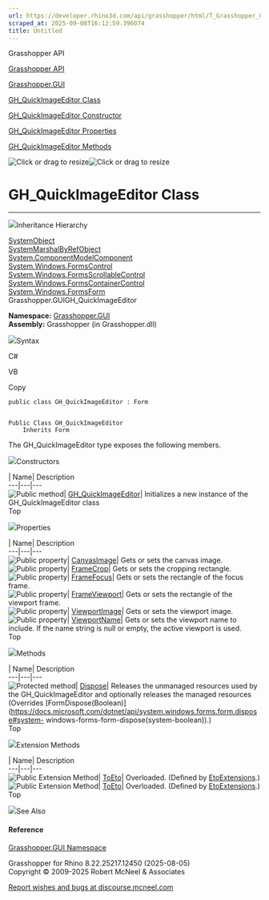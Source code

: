 ```yaml
---
url: https://developer.rhino3d.com/api/grasshopper/html/T_Grasshopper_GUI_GH_QuickImageEditor.htm
scraped_at: 2025-09-08T16:12:59.396074
title: Untitled
---
```


Grasshopper API

[Grasshopper API](../html/723c01da-9986-4db2-8f53-6f3a7494df75.htm
"Grasshopper API")

[Grasshopper.GUI](../html/N_Grasshopper_GUI.htm "Grasshopper.GUI")

[GH_QuickImageEditor Class](../html/T_Grasshopper_GUI_GH_QuickImageEditor.htm
"GH_QuickImageEditor Class")

[GH_QuickImageEditor Constructor
](../html/M_Grasshopper_GUI_GH_QuickImageEditor__ctor.htm "GH_QuickImageEditor
Constructor ")

[GH_QuickImageEditor
Properties](../html/Properties_T_Grasshopper_GUI_GH_QuickImageEditor.htm
"GH_QuickImageEditor Properties")

[GH_QuickImageEditor
Methods](../html/Methods_T_Grasshopper_GUI_GH_QuickImageEditor.htm
"GH_QuickImageEditor Methods")

![Click or drag to resize](../icons/TocOpen.gif)![Click or drag to
resize](../icons/TocClose.gif)

# GH_QuickImageEditor Class  
  
---  
  
![](../icons/SectionExpanded.png)Inheritance Hierarchy

[SystemObject](https://docs.microsoft.com/dotnet/api/system.object)  
[SystemMarshalByRefObject](https://docs.microsoft.com/dotnet/api/system.marshalbyrefobject)  
[System.ComponentModelComponent](https://docs.microsoft.com/dotnet/api/system.componentmodel.component)  
[System.Windows.FormsControl](https://docs.microsoft.com/dotnet/api/system.windows.forms.control)  
[System.Windows.FormsScrollableControl](https://docs.microsoft.com/dotnet/api/system.windows.forms.scrollablecontrol)  
[System.Windows.FormsContainerControl](https://docs.microsoft.com/dotnet/api/system.windows.forms.containercontrol)  
[System.Windows.FormsForm](https://docs.microsoft.com/dotnet/api/system.windows.forms.form)  
Grasshopper.GUIGH_QuickImageEditor  

**Namespace:** [Grasshopper.GUI](N_Grasshopper_GUI.htm)  
**Assembly:** Grasshopper (in Grasshopper.dll)

![](../icons/SectionExpanded.png)Syntax

C#

VB

Copy

    
    
    public class GH_QuickImageEditor : Form
    
    
    Public Class GH_QuickImageEditor
    	Inherits Form

The GH_QuickImageEditor type exposes the following members.

![](../icons/SectionExpanded.png)Constructors

| Name| Description  
---|---|---  
![Public method](../icons/pubmethod.gif)|
[GH_QuickImageEditor](M_Grasshopper_GUI_GH_QuickImageEditor__ctor.htm)|
Initializes a new instance of the GH_QuickImageEditor class  
Top

![](../icons/SectionExpanded.png)Properties

| Name| Description  
---|---|---  
![Public property](../icons/pubproperty.gif)|
[CanvasImage](P_Grasshopper_GUI_GH_QuickImageEditor_CanvasImage.htm)|  Gets or
sets the canvas image.  
![Public property](../icons/pubproperty.gif)|
[FrameCrop](P_Grasshopper_GUI_GH_QuickImageEditor_FrameCrop.htm)|  Gets or
sets the cropping rectangle.  
![Public property](../icons/pubproperty.gif)|
[FrameFocus](P_Grasshopper_GUI_GH_QuickImageEditor_FrameFocus.htm)|  Gets or
sets the rectangle of the focus frame.  
![Public property](../icons/pubproperty.gif)|
[FrameViewport](P_Grasshopper_GUI_GH_QuickImageEditor_FrameViewport.htm)|
Gets or sets the rectangle of the viewport frame.  
![Public property](../icons/pubproperty.gif)|
[ViewportImage](P_Grasshopper_GUI_GH_QuickImageEditor_ViewportImage.htm)|
Gets or sets the viewport image.  
![Public property](../icons/pubproperty.gif)|
[ViewportName](P_Grasshopper_GUI_GH_QuickImageEditor_ViewportName.htm)|  Gets
or sets the viewport name to include. If the name string is null or empty, the
active viewport is used.  
Top

![](../icons/SectionExpanded.png)Methods

| Name| Description  
---|---|---  
![Protected method](../icons/protmethod.gif)|
[Dispose](M_Grasshopper_GUI_GH_QuickImageEditor_Dispose.htm)| Releases the
unmanaged resources used by the GH_QuickImageEditor and optionally releases
the managed resources (Overrides
[FormDispose(Boolean)](https://docs.microsoft.com/dotnet/api/system.windows.forms.form.dispose#system-
windows-forms-form-dispose\(system-boolean\)).)  
Top

![](../icons/SectionExpanded.png)Extension Methods

| Name| Description  
---|---|---  
![Public Extension Method](../icons/pubextension.gif)|
[ToEto](M_Grasshopper_EtoExtensions_ToEto_8.htm)| Overloaded. (Defined by
[EtoExtensions](T_Grasshopper_EtoExtensions.htm).)  
![Public Extension Method](../icons/pubextension.gif)|
[ToEto](M_Grasshopper_EtoExtensions_ToEto_7.htm)| Overloaded. (Defined by
[EtoExtensions](T_Grasshopper_EtoExtensions.htm).)  
Top

![](../icons/SectionExpanded.png)See Also

#### Reference

[Grasshopper.GUI Namespace](N_Grasshopper_GUI.htm)

Grasshopper for Rhino 8.22.25217.12450 (2025-08-05)  
Copyright © 2009-2025 Robert McNeel & Associates

[Report wishes and bugs at
discourse.mcneel.com](https://discourse.mcneel.com/c/grasshopper)

